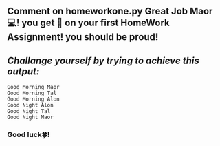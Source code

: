 ## Comment on homeworkone.py Great Job Maor💻! you get 💯 on your first HomeWork Assignment! you should be proud!

## _Challange yourself by trying to achieve this output:_

    Good Morning Maor
    Good Morning Tal
    Good Morning Alon
    Good Night Alon
    Good Night Tal
    Good Night Maor

### Good luck🍀!
